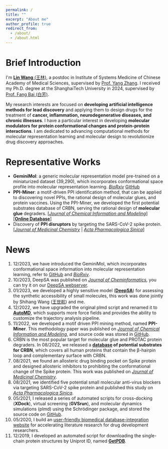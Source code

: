 ```yaml
---
permalink: /
title: ""
excerpt: "About me"
author_profile: true
redirect_from: 
  - /about/
  - /about.html
---
```


Brief Introduction
=====

I'm [**Lin Wang** \(王林\)](https://scholar.google.com.hk/citations?user=lFYS_EQAAAAJ&hl=zh-CN), a postdoc in Institute of Systems Medicine of Chinese Academy of Medical Sciences, supervised by [Prof. Yang Zhang](https://scholar.google.com.hk/citations?user=MtBs-kMAAAAJ&hl=zh-CN&oi=ao). I received my Ph.D. degree at the ShanghaiTech University in 2024, supervised by [Prof. Fang Bai \(白芳\)](https://scholar.google.com.hk/citations?user=FZ3zkfcAAAAJ&hl=zh-CN).    
    
My research interests are focused on **developing artificial intelligence methods for lead discovery** and applying them to design drugs for the treatment of **cancer, inflammation, neurodegenerative diseases, and chronic illnesses**. I have a particular interest in developing **molecular modulators for protein conformational changes and protein-protein interactions**. I am dedicated to advancing computational methods for molecular representation learning and molecular design to revolutionize drug discovery approaches.    

Representative Works
=====
* **GeminiMol**: a generic molecular representation model pre-trained on a miniaturized dataset (39,290), which incorporates conformational space profile into molecular representation learning. [_BioRxiv_](https://doi.org/10.1101/2023.12.14.571629) [GitHub](https://github.com/Wang-Lin-boop/GeminiMol)    
* **PPI-Miner**: a motif-driven PPI identification method, that can be applied to discovering novel PPIs, the rational design of molecular glues, and protein vaccines. Using the PPI-Miner, we developed the first potential substrates database of CRBN, serving the rational design of **molecular glue** degraders. \[[_Journal of Chemical Information and Modeling_](https://pubs.acs.org/doi/full/10.1021/acs.jcim.2c01033)\] \[[**Online Database**](https://bailab.siais.shanghaitech.edu.cn/services/crbn-subslib)\]
* Discovery of **PPI disruptors** by targeting the SARS-CoV-2 spike protein. \[[_Journal of Medicinal Chemistry_](https://pubs.acs.org/doi/full/10.1021/acs.jmedchem.1c00320) \| [_Acta Pharmacologica Sinica_](https://www.nature.com/articles/s41401-021-00735-z)\]

News
=====
1. 12/2023, we have introduced the GeminiMol, which incorporates conformational space information into molecular representation learning, refer to [GitHub](https://github.com/Wang-Lin-boop/GeminiMol) and [_BioRxiv_](https://doi.org/10.1101/2023.12.14.571629).
2. 10/2023, DeepSA was published on [_Journal of Cheminformatics_](https://jcheminf.biomedcentral.com/articles/10.1186/s13321-023-00771-3), you can try it on our [DeepSA webserver](https://bailab.siais.shanghaitech.edu.cn/deepsa). 
3. 01/2023, we developed a highly sensitive model \([**DeepSA**](https://github.com/Wang-Lin-boop/DeepSA/tree/main)\) for assessing the synthetic accessibility of small molecules, this work was done jointly by Shihang Wang \([王世航](https://shihang-wang-58.github.io/Shihang-Wang/)\) and me.
4. 12/2022, we have upgraded the original plmd script and renamed it to [**AutoMD**](https://github.com/Wang-Lin-boop/AutoMD), which supports more force fields and provides the ability to customize the trajectory analysis pipeline.
5. 11/2022, we developed a motif driven PPI mining method, named **PPI-Miner**. This methodology paper was published on [_Journal of Chemical Information and Modeling_](https://pubs.acs.org/doi/full/10.1021/acs.jcim.2c01033), and source code was stored in [GitHub](https://github.com/Wang-Lin-boop/PPI-Miner).
6. CRBN is the most popular target for molecular glue and PROTAC protein degraders. In 08/2022, we released a **[database](https://bailab.siais.shanghaitech.edu.cn/services/crbn-subslib) of potential substrates for CRBN**, which covers all human proteins that contain the β-hairpin loop and complementary surface with CRBN.
7. 08/2021, we found an allosteric drug binding pocket on Spike protein and designed allosteric inhibitors to prohibiting the conformational change of the Spike protein. This work was published on [_Journal of Medicinal Chemistry_](https://pubs.acs.org/doi/full/10.1021/acs.jmedchem.1c00320).
8. 08/2021, we identified five potential small molecular anti-virus blockers via targeting SARS-CoV-2 spike protein and published this study on [_Acta Pharmacologica Sinica_](https://www.nature.com/articles/s41401-021-00735-z).
9. 05/2021, I released a series of automated scripts for cross-docking \(**XDock**\), virtual screening \(**GVSrun**\), and molecular dynamics simulations \(plmd\) using the Schrödinger package, and stored the source code on [GitHub](https://github.com/Wang-Lin-boop/Schrodinger-Script).
10. 05/2020, I build an [user-friendly biomedical database-integration website](https://wang-lin-boop.github.io/Biodb-Search/) for accelerating literature research for drug development researchers.
11. 12/2019, I developed an automated script for downloading the single-chain protein structures by Uniprot ID, named [**GetPDB**](https://github.com/Wang-Lin-boop/GetPDB).
